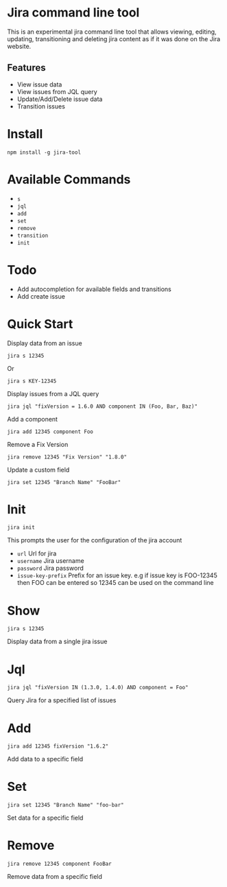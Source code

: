 # Jira command line tool

This is an experimental jira command line tool that allows viewing, editing, updating, transitioning and deleting jira content as if it was done on the Jira website.

## Features

* View issue data
* View issues from JQL query
* Update/Add/Delete issue data
* Transition issues

# Install

```
npm install -g jira-tool
```

# Available Commands

* `s`
* `jql`
* `add`
* `set`
* `remove`
* `transition`
* `init`

# Todo

* Add autocompletion for available fields and transitions
* Add create issue

# Quick Start

Display data from an issue

```
jira s 12345
```

Or

```
jira s KEY-12345
```

Display issues from a JQL query

```
jira jql "fixVersion = 1.6.0 AND component IN (Foo, Bar, Baz)"
```

Add a component

```
jira add 12345 component Foo
```

Remove a Fix Version

```
jira remove 12345 "Fix Version" "1.8.0"
```

Update a custom field

```
jira set 12345 "Branch Name" "FooBar"
```

# Init

`jira init`

This prompts the user for the configuration of the jira account

* `url` Url for jira
* `username` Jira username
* `password` Jira password
* `issue-key-prefix` Prefix for an issue key. e.g if issue key is FOO-12345 then FOO can be entered so 12345 can be used on the command line

# Show

`jira s 12345`

Display data from a single jira issue

# Jql

`jira jql "fixVersion IN (1.3.0, 1.4.0) AND component = Foo"`

Query Jira for a specified list of issues

# Add

`jira add 12345 fixVersion "1.6.2"`

Add data to a specific field

# Set

`jira set 12345 "Branch Name" "foo-bar"`

Set data for a specific field

# Remove

`jira remove 12345 component FooBar`

Remove data from a specific field
